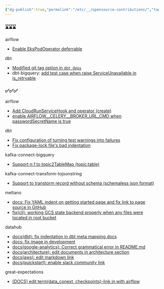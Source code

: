 ```yaml
---
{"dg-publish":true,"permalink":"/etc/__/opensource-contributions/","tags":["\bopensource"],"dgEnableSearch":true,"noteIcon":"","created":"2024-06-23T15:41:23.000+09:00"}
---
```



### ⌛️⌛️⌛️


airflow
- [Enable EksPodOperator deferrable](https://github.com/apache/airflow/pull/41380)

dbt
- [Modified git tag option in `dbt deps`](https://github.com/dbt-labs/dbt-core/pull/10398)
- dbt-bigquery: [add test case when raise ServiceUnavailable in is_retryable](https://github.com/dbt-labs/dbt-bigquery/pull/1224)


### ✅✅✅

airflow
- [Add CloudRunServiceHook and operator (create)](https://github.com/apache/airflow/pull/40008)
- [enable AIRFLOW\__CELERY\__BROKER_URL_CMD when passwordSecretName is true](https://github.com/apache/airflow/pull/40270)

dbt
- [Fix configuration of turning test warnings into failures](https://github.com/dbt-labs/dbt-core/pull/9347)
- [Fix package-lock file's bad indentation](https://github.com/dbt-labs/dbt-core/pull/9341)

kafka-connect-bigquery
- [Support n:1 to topic2TableMap (topic:table)](https://github.com/confluentinc/kafka-connect-bigquery/pull/361)

kafka-connect-transform-tojsonstring
- [Support to transtorm record without schema (schemaless json format)](https://github.com/an0r0c/kafka-connect-transform-tojsonstring/pull/18)

meltano
- [docs: Fix YAML indent on getting started page and fix link to page source in GitHub](https://github.com/meltano/meltano/pull/7187)
- [fix(cli): working GCS state backend properly when any files were located in root bucket](https://github.com/meltano/meltano/pull/8648)

datahub
- [docs(dbt): fix indentation in dbt meta mapping docs](https://github.com/datahub-project/datahub/pull/7045)
- [docs: fix image in development](https://github.com/datahub-project/datahub/pull/7637)
- [docs(google-analytics): Correct grammatical error in README.md](https://github.com/datahub-project/datahub/pull/6870)
- [docs(architecture): edit documents in architecture section](https://github.com/datahub-project/datahub/pull/6798)
- [docs(aws): edit markdown link](https://github.com/datahub-project/datahub/pull/6706)
- [docs(quickstart): enable slack community link](https://github.com/datahub-project/datahub/pull/6209)

great-expectations
- [[DOCS] edit term(data_conext, checkpoints)-link in with airflow](https://github.com/great-expectations/great_expectations/pull/6646)